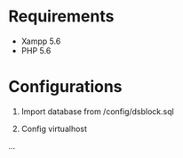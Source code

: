 # Requirements
- Xampp 5.6
- PHP 5.6


# Configurations
1. Import database from /config/dsblock.sql

2. Config virtualhost

...

